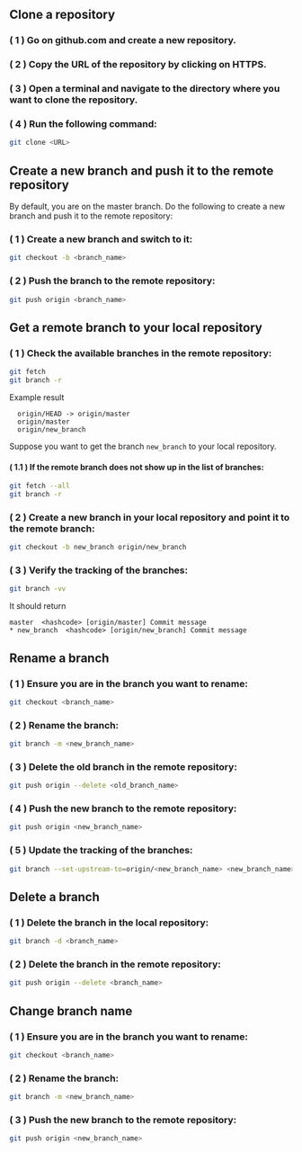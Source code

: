 ## Clone a repository
### ( 1 ) Go on github.com and create a new repository.
### ( 2 ) Copy the URL of the repository by clicking on HTTPS.
### ( 3 ) Open a terminal and navigate to the directory where you want to clone the repository.
### ( 4 ) Run the following command:

```bash
git clone <URL>
```

## Create a new branch and push it to the remote repository
By default, you are on the master branch. Do the following to create a new branch and push it to the remote repository:
### ( 1 ) Create a new branch and switch to it:
```bash
git checkout -b <branch_name>
```
### ( 2 ) Push the branch to the remote repository:
```bash
git push origin <branch_name>
```

## Get a remote branch to your local repository
### ( 1 ) Check the available branches in the remote repository:
```bash
git fetch
git branch -r
```
Example result
```
  origin/HEAD -> origin/master
  origin/master
  origin/new_branch
```
Suppose you want to get the branch `new_branch` to your local repository.

#### ( 1.1 ) If the remote branch does not show up in the list of branches:
```bash
git fetch --all
git branch -r
```

### ( 2 ) Create a new branch in your local repository and point it to the remote branch:
```bash
git checkout -b new_branch origin/new_branch
```
### ( 3 ) Verify the tracking of the branches:
```bash
git branch -vv
```
It should return
```
master  <hashcode> [origin/master] Commit message
* new_branch  <hashcode> [origin/new_branch] Commit message
```

## Rename a branch
### ( 1 ) Ensure you are in the branch you want to rename:
```bash
git checkout <branch_name>
```

### ( 2 ) Rename the branch:
```bash
git branch -m <new_branch_name>
```

### ( 3 ) Delete the old branch in the remote repository:
```bash
git push origin --delete <old_branch_name>
```

### ( 4 ) Push the new branch to the remote repository:
```bash
git push origin <new_branch_name>
```

### ( 5 ) Update the tracking of the branches:
```bash
git branch --set-upstream-to=origin/<new_branch_name> <new_branch_name>
```

## Delete a branch
### ( 1 ) Delete the branch in the local repository:
```bash
git branch -d <branch_name>
```

### ( 2 ) Delete the branch in the remote repository:
```bash
git push origin --delete <branch_name>
```

## Change branch name
### ( 1 ) Ensure you are in the branch you want to rename:
```bash
git checkout <branch_name>
```

### ( 2 ) Rename the branch:
```bash
git branch -m <new_branch_name>
```

### ( 3 ) Push the new branch to the remote repository:
```bash
git push origin <new_branch_name>
```
